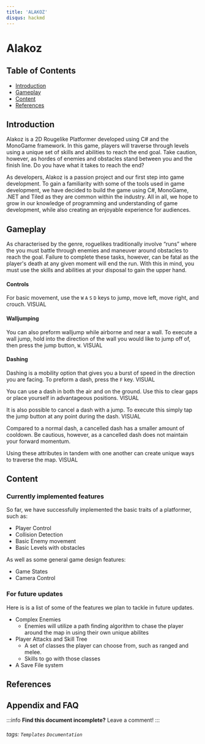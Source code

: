 ```yaml
---
title: 'ALAKOZ'
disqus: hackmd
---
```


Alakoz
===

## Table of Contents

* [Introduction](#introduction)
* [Gameplay](#gameplay)
* [Content](#content)
* [References](#references)

## Introduction <a name ="introduction"></a>
Alakoz is a 2D Rougelike Platformer developed using C# and the MonoGame framework. In this game, players will traverse through levels using a unique set of skills and abilities to reach the end goal. Take caution, however, as hordes of enemies and obstacles stand between you and the finish line. Do you have what it takes to reach the end?

As developers, Alakoz is a passion project and our first step into game development. To gain a familiarity with some of the tools used in game development, we have decided to build the game using C#, MonoGame, .NET and Tiled as they are common within the industry. All in all, we hope to grow in our knowledge of programming and understanding of game development, while also creating an enjoyable experience for audiences.

## Gameplay <a name ="gameplay"></a>
As characterised by the genre, roguelikes traditionally involve “runs” where the you must battle through enemies and maneuver around obstacles to reach the goal. Failure to complete these tasks, however, can be fatal as the player's death at any given moment will end the run. With this in mind, you must use the skills and abilities at your disposal to gain the upper hand.


#### Controls
For basic movement, use the `W` `A` `S` `D` keys to jump, move left, move right, and crouch.
VISUAL

#### Walljumping
You can also preform walljump while airborne and near a wall. To execute a wall jump, hold into the direction of the wall you would like to jump off of, then press the jump button, `W`.
VISUAL

#### Dashing
Dashing is a mobility option that gives you a burst of speed in the direction you are facing. To preform a dash, press the `F` key. 
    VISUAL

You can use a dash in both the air and on the ground. Use this to clear gaps or place yourself in advantageous positions.
    VISUAL

It is also possible to cancel a dash with a jump. To execute this simply tap the jump button at any point during the dash. 
    VISUAL

Compared to a normal dash, a cancelled dash has a smaller amount of cooldown. Be cautious, however, as a cancelled dash does not maintain your forward momentum. 

Using these attributes in tandem with one another can create unique ways to traverse the map.
    VISUAL

## Content <a name ="#content"></a>

### Currently implemented features

So far, we have successfully implemented the basic traits of a platformer, such as:

* Player Control
* Collision Detection
* Basic Enemy movement
* Basic Levels with obstacles

As well as some general game design features: 
* Game States 
* Camera Control



### For future updates
Here is is a list of some of the features we plan to tackle in future updates.
* Complex Enemies
    * Enemies will utilize a path finding algorithm to chase the player around the map in using their own unique abilites
* Player Attacks and Skill Tree
    * A set of classes the player can choose from, such as ranged and melee. 
    * Skills to go with those classes
* A Save File system


## References <a name ="references"></a>


## Appendix and FAQ

:::info
**Find this document incomplete?** Leave a comment!
:::

###### tags: `Templates` `Documentation`
